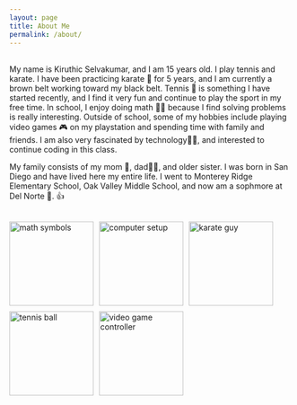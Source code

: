 ```yaml
---
layout: page
title: About Me
permalink: /about/
---
```

<br>
My name is Kiruthic Selvakumar,
and I am 15 years old.
I play tennis and karate. I have been practicing karate 🥋 for 5 years, and I am currently a brown belt working toward my black belt. Tennis 🎾 is something I have started recently, and I find it very fun and continue to play the sport in my free time. In school, I enjoy doing math 📐📏 because I find solving problems is really interesting. Outside of school, some of my hobbies include playing video games 🎮 on my playstation and spending time with family and friends. I am also very fascinated by technology👨‍💻, and interested to continue coding in this class.

My family consists of my mom 🤱, dad👨‍🍼, and older sister. I was born in San Diego and have lived here my entire life. I went to Monterey Ridge Elementary School, Oak Valley Middle School, and now am a sophmore at Del Norte 🏫. 👍

<br>
<div style="display: flex; flex-wrap:wrap; gap: 10px;">
    <img src="{{site.baseurl}}/images/math.webp" alt="math symbols" width=150 height=150>
    <img src="{{site.baseurl}}/images/computer.jpg" alt="computer setup" width="150" height="150">
    <img src="{{site.baseurl}}/images/karate.jpg" alt="karate guy" width="150" height="150">
    <img src="{{site.baseurl}}/images/tennis.jpeg" alt="tennis ball" width="150" height="150">
    <img src="{{site.baseurl}}/images/videogames.png" alt="video game controller" width="150" height="150">
</div>
